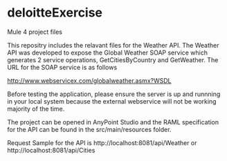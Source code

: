 # deloitteExercise
Mule 4 project files

This repositry includes the relavant files for the Weather API. The Weather API was developed to expose the Global Weather SOAP service which generates 2 service operations, GetCitiesByCountry and GetWeather. The URL for the SOAP service is as follows

http://www.webservicex.com/globalweather.asmx?WSDL

Before testing the application, please ensure the server is up and runnning in your local system because the external webservice will not be working majority of the time. 

The project can be opened in AnyPoint Studio and the RAML specification for the API can be found in the src/main/resources folder.

Request Sample for the API is http://localhost:8081/api/Weather or http://localhost:8081/api/Cities
